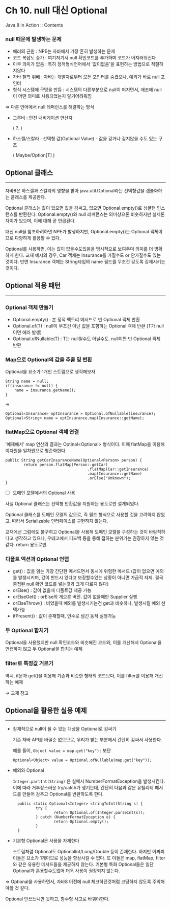 # Ch 10. null 대신 Optional

Java 8 in Action :: Contents

### null 때문에 발생하는 문제

- 에러의 근원 : NPE는 자바에서 가장 흔히 발생하는 문제
- 코드 복잡도 증가 : 여기저기서 null 확인코드를 추가하며 코드가 어지러워진다
- 아무 의미가 없음 : 특히 정적형식언어에서 '값이없음'을 표현하는 방법으로 적절하지않다
- 자바 철학 위배 : 자바는 개발자로부터 모든 포인터를 숨겼으나, 예외가 바로 null 포인터
- 형식 시스템에 구멍을 만듬 : 시스템의 다른부분으로 null이 퍼지면서, 애초에 null이 어떤 의미로 사용되었는지 알기어려워짐

⇒ 다른 언어에서 null 레퍼런스를 해결하는 방식

- 그루비 : 안전 내비게이션 연산자

    ( ?. )

- 하스켈/스칼라 : 선택형 값(Optional Value) - 값을 갖거나 갖지않을 수도 있는 구조

    ( Maybe/Option[T] )

## Optional 클래스

---

자바8은 하스켈과 스칼라의 영향을 받아 java.util.Optional<T>라는 선택형값을 캡슐화하는 클래스를 제공한다.

Optional 클래스는 값이 있으면 값을 감싸고, 없으면 Optional.empty()로 싱글턴 인스턴스를 반환한다. Optional.empty()와 null 레퍼런스는 의미상으론 비슷하지만 실제론 차이가 있으며, 이에 대해 곧 언급된다.

대신 null을 참조하려하면 NPE가 발생하지만, Optional.empty()는 Optional 객체이므로 다양하게 활용할 수 있다.

Optional<T>를 사용하면, 이는 값이 없을수도있음을 명시적으로 보여주며 의미를 더 명확하게 한다. 교재 예시의 경우, Car 객체는 Insurance를 가질수도 or 안가질수도 있는 것이다. 반면 Insurance 객체는 String타입의 name 필드를 무조건 갖도록 강제시키는 것이다.

## Optional 적용 패턴

---

### Optional 객체 만들기

- Optional.empty() : 본 정적 팩토리 메서드로 빈 Optional 객체 반환
- Optional.of(T) : null이 무조건 아닌 값을 포함하는 Optional 객체 반환 (T가 null이면 에러 발생)
- Optional.ofNullable(T) : T는 null일수도 아닐수도. null이면 빈 Optional 객체 반환

### Map으로 Optional의 값을 추출 및 변환

Optional을 요소가 1개인 스트림으로 생각해보자

    String name = null;
    if(insurance != null) {
    	name = insurance.getName();
    }

⇒

    Optional<Insurance> optInsurance = Optional.ofNullable(insurance);
    Optional<String> name = optInsurance.map(Insurance::getName);

### flatMap으로 Optional 객체 연결

'예제에서' map 연산의 결과는 Optinal<Optional<Car>> 형식이다. 이때 flatMap을 이용해 이차원을 일차원으로 평준화한다

    public String getCarInsuranceName(Optional<Person> person) {
    		return person.flatMap(Person::getCar)
    									.flatMap(Car::getInsurance)
    									.map(Insurance::getName)
    									.orElse("Unknown");
    }

- [ ]  도메인 모델에서의 Optional 사용

사실 Optional 클래스는 선택형 반환값을 지원하는 용도로만 설계되었다.

Optional 클래스를 도메인 모델의 값으로, 즉 필드 형식으로 사용할 것을 고려하지 않았고, 따라서 Serializable 인터페이스를 구현하지 않는다.

교재에선 그럼에도 불구하고 Optional을 사용해 도메인 모델을 구성하는 것이 바람직하다고 생각하고 있으나, 우테코에서 피드백 등을 통해 접하는 분위기는 권장하지 않는 것 같다. return 용도로만.

### 디폴트 액션과 Optional 언랩

- get() : 값을 읽는 가장 간단한 메서드면서 동시에 위험한 메서드 (값이 없으면 예외를 발생시키며, 값이 반드시 있다고 보장할수있는 상황이 아니면 가급적 자제. 결국 중첩된 null 확인 코드를 넣는것과 크게 다르지 않다)
- orElse() : 값이 없을때 디폴트값 제공 가능
- orElseGet() : orElse의 게으른 버전. 값이 없을때만 Supplier 실행
- orElseThrow() : 비었을때 예외를 발생시키는건 get과 비슷하나, 발생시킬 예외 선택가능
- ifPresent() : 값이 존재할때, 인수로 넘긴 동작 실행가능

### 두 Optional 합치기

Optional을 사용했지만 null 확인코드와 비슷해진 코드와, 이를 개선해서 Optional을 언랩하지 않고 두 Optional을 합치는 예제

### filter로 특정값 거르기

역시, if문과 get()을 이용해 기존과 비슷한 형태의 코드보다, 이를 filter를 이용해 개선하는 예제

→ 교재 참고

## Optional을 활용한 실용 예제

---

- 잠재적으로 null이 될 수 있는 대상을 Optional로 감싸기

    기존 자바 API를 바꿀순 없으므로, 우리가 받는 부분에서 간단히 감싸서 사용한다.

    예를 들어, `Object value = map.get("key");` 보단

     `Optional<Object> value = Optional.ofNullable(map.get("key"));`

- 예외와 Optional

    `Integer.partInt(String)` 은 실패시 NumberFormatException을 발생시킨다. 이에 따라 거추장스러운 try/catch가 생기는데, 간단히 다음과 같은 유틸리티 메서드를 만들어 감추고 Optional<Integer>를 반환하도록 한다.

        public static Optional<Integer> stringToInt(String s) {
        		try {
        				return Optional.of(Integer.parseInt(s));
        		} catch (NumberFormatException e) {
        				return Optional.empty();
        		}
        }

- 기본형 Optional은 사용을 자제한다

    스트림처럼 Optional도 OptionalInt/Long/Double 등이 존재한다. 하지만 어짜피 이들은 요소가 1개이므로 성능을 향상시킬 수 없다. 또 이들은 map, flatMap, filter와 같은 유용한 메서드들을 제공하지 않는다. 기본형 특화 Optional들은 일단 Optional과 혼용할수도없어 더욱 사용이 권장되지 않는다.

⇒ Optional을 사용하면서, 자바8 이전에 null 체크하던것처럼 코딩하지 않도록 주의해야할 것 같다.

Optional 안쓰느니만 못하고, 함수형 사고로 바꿔야한다.